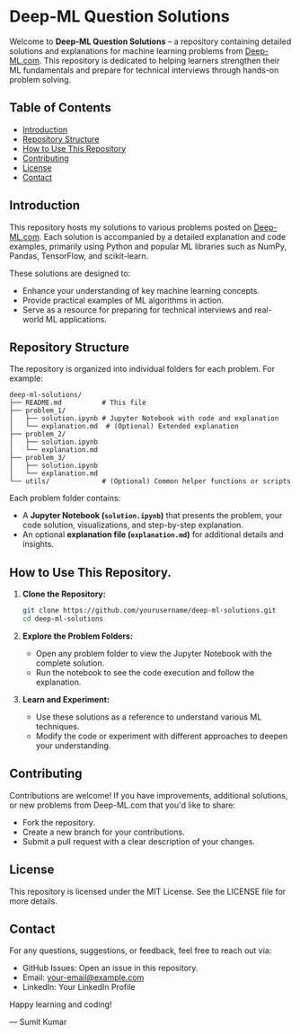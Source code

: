 # Deep-ML Question Solutions

Welcome to **Deep-ML Question Solutions** – a repository containing detailed solutions and explanations for machine learning problems from [Deep-ML.com](https://www.deep-ml.com/). This repository is dedicated to helping learners strengthen their ML fundamentals and prepare for technical interviews through hands-on problem solving.

## Table of Contents
- [Introduction](#introduction)
- [Repository Structure](#repository-structure)
- [How to Use This Repository](#how-to-use-this-repository)
- [Contributing](#contributing)
- [License](#license)
- [Contact](#contact)

## Introduction

This repository hosts my solutions to various problems posted on [Deep-ML.com](https://www.deep-ml.com/). Each solution is accompanied by a detailed explanation and code examples, primarily using Python and popular ML libraries such as NumPy, Pandas, TensorFlow, and scikit-learn.

These solutions are designed to:
- Enhance your understanding of key machine learning concepts.
- Provide practical examples of ML algorithms in action.
- Serve as a resource for preparing for technical interviews and real-world ML applications.

## Repository Structure

The repository is organized into individual folders for each problem. For example:

```
deep-ml-solutions/
├── README.md          # This file
├── problem_1/
│   ├── solution.ipynb # Jupyter Notebook with code and explanation
│   └── explanation.md  # (Optional) Extended explanation
├── problem_2/
│   ├── solution.ipynb
│   └── explanation.md
├── problem_3/
│   ├── solution.ipynb
│   └── explanation.md
└── utils/             # (Optional) Common helper functions or scripts
```

Each problem folder contains:
- A **Jupyter Notebook (`solution.ipynb`)** that presents the problem, your code solution, visualizations, and step-by-step explanation.
- An optional **explanation file (`explanation.md`)** for additional details and insights.

## How to Use This Repository.

1. **Clone the Repository:**
   ```bash
   git clone https://github.com/yourusername/deep-ml-solutions.git
   cd deep-ml-solutions
   ```

2. **Explore the Problem Folders:**
   - Open any problem folder to view the Jupyter Notebook with the complete solution.
   - Run the notebook to see the code execution and follow the explanation.

3. **Learn and Experiment:**
   - Use these solutions as a reference to understand various ML techniques.
   - Modify the code or experiment with different approaches to deepen your understanding.

## Contributing

Contributions are welcome! If you have improvements, additional solutions, or new problems from Deep-ML.com that you'd like to share:
- Fork the repository.
- Create a new branch for your contributions.
- Submit a pull request with a clear description of your changes.

## License

This repository is licensed under the MIT License. See the LICENSE file for more details.

## Contact

For any questions, suggestions, or feedback, feel free to reach out via:
- GitHub Issues: Open an issue in this repository.
- Email: your-email@example.com
- LinkedIn: Your LinkedIn Profile

Happy learning and coding!

— Sumit Kumar
